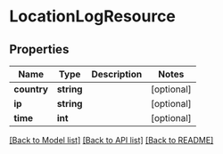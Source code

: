 # LocationLogResource

## Properties
Name | Type | Description | Notes
------------ | ------------- | ------------- | -------------
**country** | **string** |  | [optional] 
**ip** | **string** |  | [optional] 
**time** | **int** |  | [optional] 

[[Back to Model list]](../README.md#documentation-for-models) [[Back to API list]](../README.md#documentation-for-api-endpoints) [[Back to README]](../README.md)


